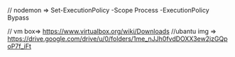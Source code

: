 // nodemon => Set-ExecutionPolicy -Scope Process -ExecutionPolicy Bypass

// vm box=> https://www.virtualbox.org/wiki/Downloads
//ubantu img => https://drive.google.com/drive/u/0/folders/1me_nJJh0fvdDOXX3ew2jzGQpoP7f_iFt

